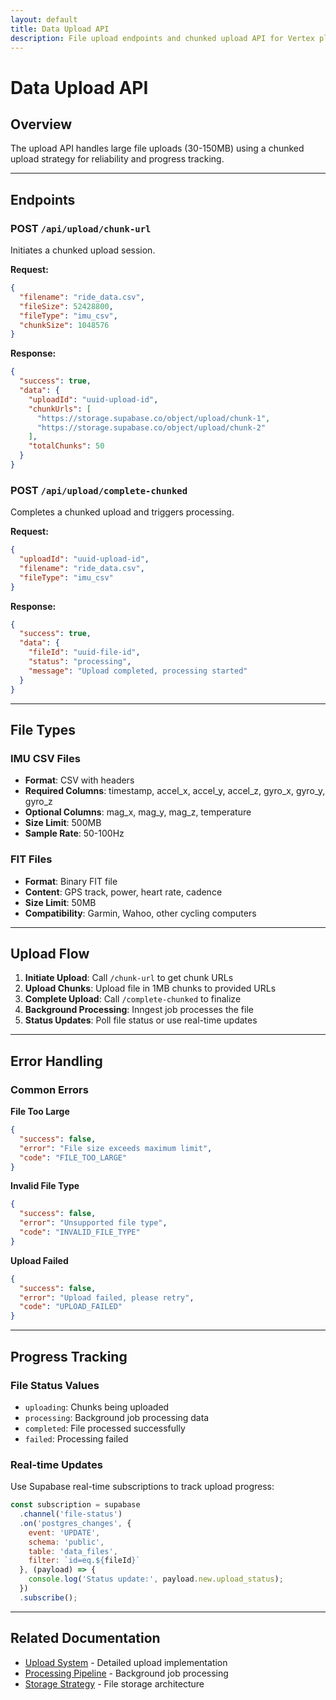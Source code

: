 ```yaml
---
layout: default
title: Data Upload API
description: File upload endpoints and chunked upload API for Vertex platform
---
```


# Data Upload API

## Overview

The upload API handles large file uploads (30-150MB) using a chunked upload strategy for reliability and progress tracking.

---

## Endpoints

### POST `/api/upload/chunk-url`

Initiates a chunked upload session.

**Request:**
```json
{
  "filename": "ride_data.csv",
  "fileSize": 52428800,
  "fileType": "imu_csv",
  "chunkSize": 1048576
}
```

**Response:**
```json
{
  "success": true,
  "data": {
    "uploadId": "uuid-upload-id",
    "chunkUrls": [
      "https://storage.supabase.co/object/upload/chunk-1",
      "https://storage.supabase.co/object/upload/chunk-2"
    ],
    "totalChunks": 50
  }
}
```

### POST `/api/upload/complete-chunked`

Completes a chunked upload and triggers processing.

**Request:**
```json
{
  "uploadId": "uuid-upload-id",
  "filename": "ride_data.csv",
  "fileType": "imu_csv"
}
```

**Response:**
```json
{
  "success": true,
  "data": {
    "fileId": "uuid-file-id",
    "status": "processing",
    "message": "Upload completed, processing started"
  }
}
```

---

## File Types

### IMU CSV Files
- **Format**: CSV with headers
- **Required Columns**: timestamp, accel_x, accel_y, accel_z, gyro_x, gyro_y, gyro_z
- **Optional Columns**: mag_x, mag_y, mag_z, temperature
- **Size Limit**: 500MB
- **Sample Rate**: 50-100Hz

### FIT Files
- **Format**: Binary FIT file
- **Content**: GPS track, power, heart rate, cadence
- **Size Limit**: 50MB
- **Compatibility**: Garmin, Wahoo, other cycling computers

---

## Upload Flow

1. **Initiate Upload**: Call `/chunk-url` to get chunk URLs
2. **Upload Chunks**: Upload file in 1MB chunks to provided URLs
3. **Complete Upload**: Call `/complete-chunked` to finalize
4. **Background Processing**: Inngest job processes the file
5. **Status Updates**: Poll file status or use real-time updates

---

## Error Handling

### Common Errors

**File Too Large**
```json
{
  "success": false,
  "error": "File size exceeds maximum limit",
  "code": "FILE_TOO_LARGE"
}
```

**Invalid File Type**
```json
{
  "success": false,
  "error": "Unsupported file type",
  "code": "INVALID_FILE_TYPE"
}
```

**Upload Failed**
```json
{
  "success": false,
  "error": "Upload failed, please retry",
  "code": "UPLOAD_FAILED"
}
```

---

## Progress Tracking

### File Status Values
- `uploading`: Chunks being uploaded
- `processing`: Background job processing data
- `completed`: File processed successfully
- `failed`: Processing failed

### Real-time Updates
Use Supabase real-time subscriptions to track upload progress:

```javascript
const subscription = supabase
  .channel('file-status')
  .on('postgres_changes', {
    event: 'UPDATE',
    schema: 'public',
    table: 'data_files',
    filter: `id=eq.${fileId}`
  }, (payload) => {
    console.log('Status update:', payload.new.upload_status);
  })
  .subscribe();
```

---

## Related Documentation

- [Upload System](/vertex/features/upload/) - Detailed upload implementation
- [Processing Pipeline](/vertex/architecture/processing/) - Background job processing
- [Storage Strategy](/vertex/architecture/storage/) - File storage architecture
